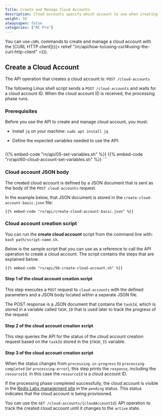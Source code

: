 ```yaml
---
Title: Create and Manage Cloud Accounts
description: Cloud accounts specify which account to use when creating and modifying infrastructure resources.
weight: 50
alwaysopen: false
categories: ["RC Pro"]
---
```

You can use `cURL` commands to create and manage a cloud account
with the [CURL HTTP client]({{< relref "/rc/api/how-to/using-curl#using-the-curl-http-client" >}}).

## Create a Cloud Account

The API operation that creates a cloud account is: `POST /cloud-accounts`

The following Linux shell script sends a `POST /cloud-accounts` and waits for a cloud account ID.
When the cloud account ID is received, the processing phase runs.

### Prerequisites

Before you use the API to create and manage cloud account, you must:

- Install `jq` on your machine: `sudo apt install jq`
- Define the expected variables needed to use the API:

    ```shell
{{% embed-code "rv/api/05-set-variables.sh" %}}
{{% embed-code "rv/api/60-cloud-account-set-variables.sh" %}}
    ```

### Cloud account JSON body

The created cloud account is defined by a JSON document that is sent as the body of the `POST cloud-accounts` request.

In the example below, that JSON document is stored in the `create-cloud-account-basic.json` file:

```shell
{{% embed-code "rv/api/create-cloud-account-basic.json" %}}
```

### Cloud account creation script

You can run the **create cloud account** script from the command line with: `bash path/script-name.sh`.

Below is the sample script that you can use as a reference to call the API operation to create a cloud account.
The script contains the steps that are explained below.

```shell
{{% embed-code "rv/api/50-create-cloud-account.sh" %}}
```

#### Step 1 of the cloud account creation script

This step executes a `POST` request to `cloud-accounts` with the defined parameters and a JSON body located within a separate JSON file.

The POST response is a JSON document that contains the `taskId`,
which is stored in a variable called `TASK_ID` that is used later to track the progress of the request.

#### Step 2 of the cloud account creation script

This step queries the API for the status of the cloud account creation request based on the `taskId` stored in the `$TASK_IS` variable.

#### Step 3 of the cloud account creation script

When the status changes from `processing-in-progress` to `processing-completed` (or `processing-error`),
this step prints the `response`, including the `resourceId`.
In this case the `resourceId` is a cloud account ID.

If the processing phase completed successfully, the cloud account is visible
in the [Redis Labs management site](https://app.redislabs.com) in the `pending` status.
This status indicates that the cloud account is being provisioned.

You can use the `GET /cloud-accounts/{cloudAccountId}` API operation to track the created cloud account
until it changes to the `active` state.
